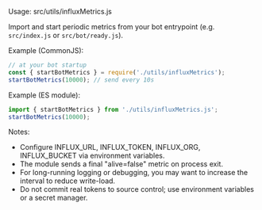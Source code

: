 Usage: src/utils/influxMetrics.js

Import and start periodic metrics from your bot entrypoint (e.g. `src/index.js` or `src/bot/ready.js`).

Example (CommonJS):

```js
// at your bot startup
const { startBotMetrics } = require('./utils/influxMetrics');
startBotMetrics(10000); // send every 10s
```

Example (ES module):

```js
import { startBotMetrics } from './utils/influxMetrics.js';
startBotMetrics(10000);
```

Notes:
- Configure INFLUX_URL, INFLUX_TOKEN, INFLUX_ORG, INFLUX_BUCKET via environment variables.
- The module sends a final "alive=false" metric on process exit.
- For long-running logging or debugging, you may want to increase the interval to reduce write-load.
- Do not commit real tokens to source control; use environment variables or a secret manager.
